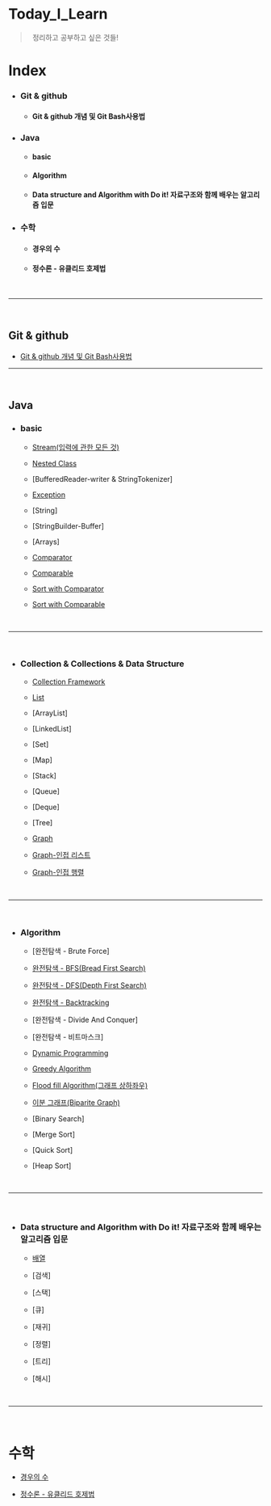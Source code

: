 # Today_I_Learn
> &nbsp; 정리하고 공부하고 싶은 것들!

# Index

- ### Git & github
   - #### Git & github 개념 및 Git Bash사용법
   
- ### Java
   - #### basic
   
   - #### Algorithm
   
   - #### Data structure and Algorithm with Do it! 자료구조와 함께 배우는 알고리즘 입문
    

- ### 수학
  - #### 경우의 수
  
  - #### 정수론 - 유클리드 호제법

<br>

<hr>

<br>  

## Git & github
- [Git & github 개념 및 Git Bash사용법](https://github.com/OOOIOOOIO/Today_I_Learn/blob/master/Git%20%26%20github%20%EA%B0%9C%EB%85%90%20%EB%B0%8F%20Git%20Bash%EC%82%AC%EC%9A%A9%EB%B2%95.md)

<hr>

<br>  

## Java

- ### basic
  - [Stream(입력에 관한 모든 것)](https://github.com/OOOIOOOIO/Today_I_Learn/blob/master/basic/Stream(%EC%9E%85%EB%A0%A5%EC%97%90%20%EA%B4%80%ED%95%9C%20%EB%AA%A8%EB%93%A0%20%EA%B2%83).md) 

  - [Nested Class](https://github.com/OOOIOOOIO/Today_I_Learn/blob/master/basic/Nested%20Class.md)
  
  - [BufferedReader-writer & StringTokenizer]
  
  - [Exception](https://github.com/OOOIOOOIO/Today_I_Learn/blob/master/basic/Exception.md)
  
  - [String]
  
  - [StringBuilder-Buffer]
  
  - [Arrays]
  
  - [Comparator](https://github.com/OOOIOOOIO/Today_I_Learn/blob/master/lang%20%26%20util/Comparator.md)
  
  - [Comparable](https://github.com/OOOIOOOIO/Today_I_Learn/blob/master/lang%20%26%20util/Comparable.md)
 
  - [Sort with Comparator](https://github.com/OOOIOOOIO/Today_I_Learn/blob/master/lang%20%26%20util/Sort%20with%20Comparator.md)
  
  - [Sort with Comparable](https://github.com/OOOIOOOIO/Today_I_Learn/blob/master/lang%20&%20util/Sort%20with%20Comparable.md)
 
<br>

<hr>

<br>  


- ### Collection & Collections & Data Structure
  
  - [Collection Framework](https://github.com/OOOIOOOIO/Today_I_Learn_With_JAVA/blob/master/Collection%20%26%20Collections%20%26%20Data%20Structure/Collection%20Framework.md)
  
  - [List](https://github.com/OOOIOOOIO/Today_I_Learn_With_JAVA/blob/master/Collection%20&%20Collections%20&%20Data%20Structure/List.md)
  
  - [ArrayList]
  
  - [LinkedList]
  
  - [Set]
  
  - [Map]
  
  - [Stack]
  
  - [Queue]
    
  - [Deque]
  
  - [Tree]
  
  - [Graph](https://github.com/OOOIOOOIO/Today_I_Learn_With_JAVA/blob/master/Collection%20%26%20Collections/Graph.md)
  
  - [Graph-인접 리스트](https://github.com/OOOIOOOIO/Today_I_Learn_With_JAVA/blob/master/Collection%20%26%20Collections%20%26%20Data%20Structure/Graph%20-%EC%9D%B8%EC%A0%91%20%EB%A6%AC%EC%8A%A4%ED%8A%B8.md)
  
  - [Graph-인접 행렬](https://github.com/OOOIOOOIO/Today_I_Learn_With_JAVA/blob/master/Collection%20%26%20Collections%20%26%20Data%20Structure/Graph%20-%EC%9D%B8%EC%A0%91%20%ED%96%89%EB%A0%AC.md)

<br>

<hr>

<br>  


- ### Algorithm
  
  - [완전탐색 - Brute Force]
  
  - [완전탐색 - BFS(Bread First Search)](https://github.com/OOOIOOOIO/Today_I_Learn_With_JAVA/blob/master/Algorithm/%EC%99%84%EC%A0%84%ED%83%90%EC%83%89%20-%20BFS(Bread%20First%20Search).md)
  
  - [완전탐색 - DFS(Depth First Search)](https://github.com/OOOIOOOIO/Today_I_Learn_With_JAVA/blob/master/Algorithm/%EC%99%84%EC%A0%84%ED%83%90%EC%83%89%20-%20DFS(Depth%20First%20Search).md)
  
  - [완전탐색 - Backtracking](https://github.com/OOOIOOOIO/Today_I_Learn/blob/master/Algorithm/%EC%99%84%EC%A0%84%ED%83%90%EC%83%89%20-%20Backtracking.md)
  
  - [완전탐색 - Divide And Conquer]
  
  - [완전탐색 - 비트마스크]
  
  - [Dynamic Programming](https://github.com/OOOIOOOIO/Today_I_Learn/blob/master/Algorithm/Dynamic%20Programming.md)
  
  - [Greedy Algorithm](https://github.com/OOOIOOOIO/Today_I_Learn/blob/master/Algorithm/Greed%20Algorithm.md)
  
  - [Flood fill Algorithm(그래프 상하좌우)](https://github.com/OOOIOOOIO/Today_I_Learn/tree/master/Algorithm)
  
  - [이분 그래프(Biparite Graph)](https://github.com/OOOIOOOIO/Today_I_Learn/blob/master/Algorithm/%EC%9D%B4%EB%B6%84%20%EA%B7%B8%EB%9E%98%ED%94%84(Biparite%20Graph).md)
  
  - [Binary Search]
  
  - [Merge Sort]
  
  - [Quick Sort]
  
  - [Heap Sort]

<br>

<hr>

<br>  

- ### Data structure and Algorithm with Do it! 자료구조와 함께 배우는 알고리즘 입문
  - [배열](https://github.com/OOOIOOOIO/Today_I_Learn/tree/master/Data%20structure%20and%20Algorithm%20with%20Do%20it!%20%EC%9E%90%EB%A3%8C%EA%B5%AC%EC%A1%B0%EC%99%80%20%ED%95%A8%EA%BB%98%20%EB%B0%B0%EC%9A%B0%EB%8A%94%20%EC%95%8C%EA%B3%A0%EB%A6%AC%EC%A6%98%20%EC%9E%85%EB%AC%B8/%EB%B0%B0%EC%97%B4)
  
  - [검색]
  
  - [스택]
  
  - [큐]
  
  - [재귀]
  
  - [정렬]
  
  - [트리]
  
  - [해시]
  
<br>

<hr>

<br>  


# 수학

  - [경우의 수](https://github.com/OOOIOOOIO/Today_I_Learn/blob/master/%EC%88%98%ED%95%99/%EA%B2%BD%EC%9A%B0%EC%9D%98%20%EC%88%98.md)
  
  - [정수론 - 유클리드 호제법](https://github.com/OOOIOOOIO/Today_I_Learn/blob/master/%EC%88%98%ED%95%99/%EC%A0%95%EC%88%98%EB%A1%A0%20-%20%EC%9C%A0%ED%81%B4%EB%A6%AC%EB%93%9C%20%ED%98%B8%EC%A0%9C%EB%B2%95.md)
